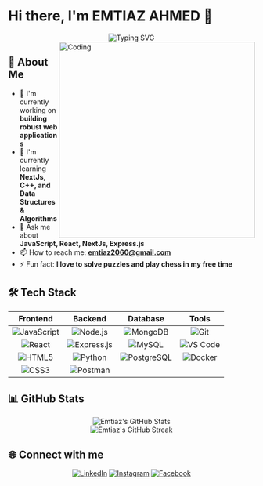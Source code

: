 # Hi there, I'm EMTIAZ AHMED 👋

<div align="center">
  <img src="https://readme-typing-svg.herokuapp.com?font=Fira+Code&pause=1000&color=F7F7F7&background=FF6F6F00&center=true&vCenter=true&width=435&lines=Full+Stack+Developer;JavaScript+Enthusiast;Lifelong+Learner" alt="Typing SVG" />
</div>

<img align="right" alt="Coding" width="400" src="https://i.ibb.co.com/dwVv1z71/476168395-3627527667539191-8150313239316259420-n.jpg">

## 🚀 About Me

- 🔭 I'm currently working on **building robust web applications**
- 🌱 I'm currently learning **NextJs, C++, and Data Structures & Algorithms**
- 💬 Ask me about **JavaScript, React, NextJs, Express.js**
- 📫 How to reach me: **emtiaz2060@gmail.com**
- ⚡ Fun fact: **I love to solve puzzles and play chess in my free time**

## 🛠️ Tech Stack

<div align="center">

| Frontend | Backend | Database | Tools |
|:--------:|:-------:|:--------:|:-----:|
| ![JavaScript](https://img.shields.io/badge/-JavaScript-F7DF1E?style=flat-square&logo=javascript&logoColor=black) | ![Node.js](https://img.shields.io/badge/-Node.js-339933?style=flat-square&logo=node.js&logoColor=white) | ![MongoDB](https://img.shields.io/badge/-MongoDB-47A248?style=flat-square&logo=mongodb&logoColor=white) | ![Git](https://img.shields.io/badge/-Git-F05032?style=flat-square&logo=git&logoColor=white) |
| ![React](https://img.shields.io/badge/-React-61DAFB?style=flat-square&logo=react&logoColor=black) | ![Express.js](https://img.shields.io/badge/-Express.js-000000?style=flat-square&logo=express&logoColor=white) | ![MySQL](https://img.shields.io/badge/-MySQL-4479A1?style=flat-square&logo=mysql&logoColor=white) | ![VS Code](https://img.shields.io/badge/-VS%20Code-007ACC?style=flat-square&logo=visual-studio-code&logoColor=white) |
| ![HTML5](https://img.shields.io/badge/-HTML5-E34F26?style=flat-square&logo=html5&logoColor=white) | ![Python](https://img.shields.io/badge/-Python-3776AB?style=flat-square&logo=python&logoColor=white) | ![PostgreSQL](https://img.shields.io/badge/-PostgreSQL-336791?style=flat-square&logo=postgresql&logoColor=white) | ![Docker](https://img.shields.io/badge/-Docker-2496ED?style=flat-square&logo=docker&logoColor=white) |
| ![CSS3](https://img.shields.io/badge/-CSS3-1572B6?style=flat-square&logo=css3&logoColor=white) | ![Postman](https://img.shields.io/badge/-Postman-FF6C37?style=flat-square&logo=postman&logoColor=white) |

</div>

## 📊 GitHub Stats

<div align="center">
  <img src="https://github-readme-stats.vercel.app/api?username=emtiaz-ahmed&show_icons=true&theme=radical" alt="Emtiaz's GitHub Stats" />
</div>

<div align="center">
  <img src="https://github-readme-streak-stats.herokuapp.com/?user=emtiaz-ahmed&theme=radical&hide_border=false" alt="Emtiaz's GitHub Streak" />
</div>

## 🌐 Connect with me

<div align="center">
  
[![LinkedIn](https://img.shields.io/badge/-LinkedIn-0077B5?style=for-the-badge&logo=linkedin&logoColor=white)](https://linkedin.com/in/emtiaz-ahmed-2892871a2/)
[![Instagram](https://img.shields.io/badge/-Instagram-E4405F?style=for-the-badge&logo=instagram&logoColor=white)](https://www.instagram.com/its_emtiazzz_11/)
[![Facebook](https://img.shields.io/badge/-Facebook-1877F2?style=for-the-badge&logo=facebook&logoColor=white)](https://www.facebook.com/profile.php?id=100074766946261)

</div>


